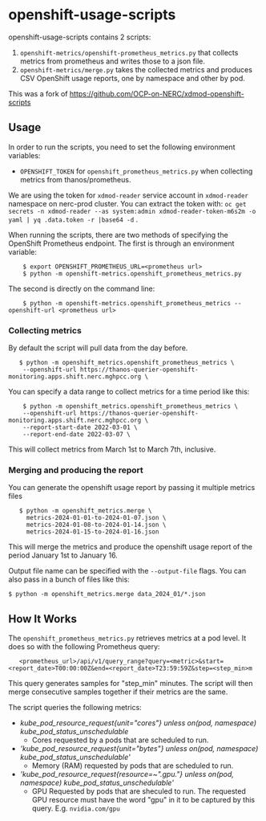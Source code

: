 # openshift-usage-scripts

openshift-usage-scripts contains 2 scripts:

1. `openshift-metrics/openshift-prometheus_metrics.py` that collects metrics from prometheus and writes those to a json file.
2. `openshift-metrics/merge.py` takes the collected metrics and produces CSV OpenShift usage reports, one by namespace and other by pod.

This was a fork of https://github.com/OCP-on-NERC/xdmod-openshift-scripts

## Usage

In order to run the scripts, you need to set the following environment variables:

- `OPENSHIFT_TOKEN` for `openshift_prometheus_metrics.py` when collecting metrics from thanos/prometheus.

We are using the token for `xdmod-reader` service account in `xdmod-reader` namespace on nerc-prod cluster. You can extract the token with:
`oc get secrets -n xdmod-reader --as system:admin xdmod-reader-token-m6s2m -o yaml | yq .data.token -r |base64 -d` .

When running the scripts, there are two methods of specifying the OpenShift Prometheus
endpoint. The first is through an environment variable:

```
    $ export OPENSHIFT_PROMETHEUS_URL=<prometheus url>
    $ python -m openshift-metrics.openshift_prometheus_metrics.py
```

The second is directly on the command line:

```
    $ python -m openshift-metrics.openshift_prometheus_metrics --openshift-url <prometheus url>
```

### Collecting metrics

By default the script will pull data from the day before.

```
   $ python -m openshift_metrics.openshift_prometheus_metrics \
    --openshift-url https://thanos-querier-openshift-monitoring.apps.shift.nerc.mghpcc.org \
```

You can specify a data range to collect metrics for a time period like this:

```
    $ python -m openshift_metrics.openshift_prometheus_metrics \
    --openshift-url https://thanos-querier-openshift-monitoring.apps.shift.nerc.mghpcc.org \
    --report-start-date 2022-03-01 \
    --report-end-date 2022-03-07 \
```

This will collect metrics from March 1st to March 7th, inclusive.

### Merging and producing the report

You can generate the openshift usage report by passing it multiple metrics files

```
   $ python -m openshift_metrics.merge \
     metrics-2024-01-01-to-2024-01-07.json \
     metrics-2024-01-08-to-2024-01-14.json \
     metrics-2024-01-15-to-2024-01-16.json
```

This will merge the metrics and produce the openshift usage report of the period January 1st to January 16.

Output file name can be specified with the `--output-file` flags. You can also pass in a bunch of files like this:

```
$ python -m openshift_metrics.merge data_2024_01/*.json
```

## How It Works

The `openshift_prometheus_metrics.py` retrieves metrics at a pod level. It does so with the
following Prometheus query:

```
   <prometheus_url>/api/v1/query_range?query=<metric>&start=<report_date>T00:00:00Z&end=<report_date>T23:59:59Z&step=<step_min>m
```

This query generates samples for "step_min" minutes. The script will then merge consecutive samples
together if their metrics are the same.

The script queries the following metrics:

* *kube_pod_resource_request{unit="cores"} unless on(pod, namespace) kube_pod_status_unschedulable*
   * Cores requested by a pods that are scheduled to run.
* *'kube_pod_resource_request{unit="bytes"} unless on(pod, namespace) kube_pod_status_unschedulable'*
   * Memory (RAM) requested by pods that are scheduled to run.
* *'kube_pod_resource_request{resource=~".*gpu.*"} unless on(pod, namespace) kube_pod_status_unschedulable'*
   * GPU Requested by pods that are sheculed to run. The requested GPU resource must have the word "gpu" in it
   to be captured by this query. E.g. `nvidia.com/gpu`
